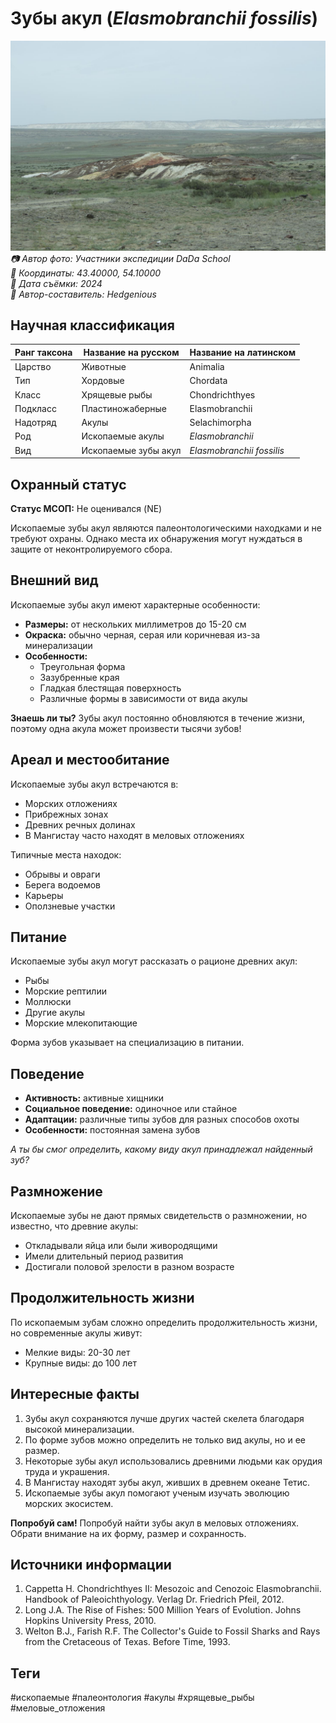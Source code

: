 # Зубы акул (*Elasmobranchii fossilis*)

![Зубы акул](../../assets/images/Вывал_пород_мелового_периода.JPEG)
*📷 Автор фото: Участники экспедиции DaDa School*  
*📍 Координаты: 43.40000, 54.10000*  
*📆 Дата съёмки: 2024*  
*👤 Автор-составитель: Hedgenious*

## Научная классификация

| Ранг таксона |     Название на русском    | Название на латинском|
|---|---|---|
| Царство | Животные | Animalia |
| Тип | Хордовые | Chordata |
| Класс | Хрящевые рыбы | Chondrichthyes |
| Подкласс | Пластиножаберные | Elasmobranchii |
| Надотряд | Акулы | Selachimorpha |
| Род | Ископаемые акулы | *Elasmobranchii* |
| Вид | Ископаемые зубы акул | *Elasmobranchii fossilis* |

## Охранный статус

**Статус МСОП:** Не оценивался (NE)

Ископаемые зубы акул являются палеонтологическими находками и не требуют охраны. Однако места их обнаружения могут нуждаться в защите от неконтролируемого сбора.

## Внешний вид

Ископаемые зубы акул имеют характерные особенности:
- **Размеры:** от нескольких миллиметров до 15-20 см
- **Окраска:** обычно черная, серая или коричневая из-за минерализации
- **Особенности:** 
  - Треугольная форма
  - Зазубренные края
  - Гладкая блестящая поверхность
  - Различные формы в зависимости от вида акулы

**Знаешь ли ты?**
Зубы акул постоянно обновляются в течение жизни, поэтому одна акула может произвести тысячи зубов!

## Ареал и местообитание

Ископаемые зубы акул встречаются в:
- Морских отложениях
- Прибрежных зонах
- Древних речных долинах
- В Мангистау часто находят в меловых отложениях

Типичные места находок:
- Обрывы и овраги
- Берега водоемов
- Карьеры
- Оползневые участки

## Питание

Ископаемые зубы акул могут рассказать о рационе древних акул:
- Рыбы
- Морские рептилии
- Моллюски
- Другие акулы
- Морские млекопитающие

Форма зубов указывает на специализацию в питании.

## Поведение

- **Активность:** активные хищники
- **Социальное поведение:** одиночное или стайное
- **Адаптации:** различные типы зубов для разных способов охоты
- **Особенности:** постоянная замена зубов

*А ты бы смог определить, какому виду акул принадлежал найденный зуб?*

## Размножение

Ископаемые зубы не дают прямых свидетельств о размножении, но известно, что древние акулы:
- Откладывали яйца или были живородящими
- Имели длительный период развития
- Достигали половой зрелости в разном возрасте

## Продолжительность жизни

По ископаемым зубам сложно определить продолжительность жизни, но современные акулы живут:
- Мелкие виды: 20-30 лет
- Крупные виды: до 100 лет

## Интересные факты

1. Зубы акул сохраняются лучше других частей скелета благодаря высокой минерализации.
2. По форме зубов можно определить не только вид акулы, но и ее размер.
3. Некоторые зубы акул использовались древними людьми как орудия труда и украшения.
4. В Мангистау находят зубы акул, живших в древнем океане Тетис.
5. Ископаемые зубы акул помогают ученым изучать эволюцию морских экосистем.

**Попробуй сам!**
Попробуй найти зубы акул в меловых отложениях. Обрати внимание на их форму, размер и сохранность.

## Источники информации

1. Cappetta H. Chondrichthyes II: Mesozoic and Cenozoic Elasmobranchii. Handbook of Paleoichthyology. Verlag Dr. Friedrich Pfeil, 2012.
2. Long J.A. The Rise of Fishes: 500 Million Years of Evolution. Johns Hopkins University Press, 2010.
3. Welton B.J., Farish R.F. The Collector's Guide to Fossil Sharks and Rays from the Cretaceous of Texas. Before Time, 1993.

## Теги

#ископаемые #палеонтология #акулы #хрящевые_рыбы #меловые_отложения 